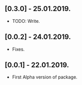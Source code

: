 ## [0.3.0] - 25.01.2019.

* TODO: Write.

## [0.0.2] - 24.01.2019.

* Fixes.

## [0.0.1] - 22.01.2019.

* First Alpha version of package.
